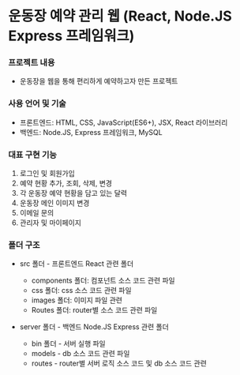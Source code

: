 # 운동장 예약 관리 웹 (React, Node.JS Express 프레임워크)


### 프로젝트 내용
- 운동장을 웹을 통해 편리하게 예약하고자 만든 프로젝트

### 사용 언어 및 기술
- 프론트엔드: HTML, CSS, JavaScript(ES6+), JSX, React 라이브러리
- 백엔드: Node.JS, Express 프레임워크, MySQL

### 대표 구현 기능
1. 로그인 및 회원가입
2. 예약 현황 추가, 조회, 삭제, 변경
3. 각 운동장 예약 현황을 담고 있는 달력
4. 운동장 메인 이미지 변경
5. 이메일 문의
6. 관리자 및 마이페이지


### 폴더 구조
- src 폴더 - 프론트엔드 React 관련 폴더
  + components 폴더: 컴포넌트 소스 코드 관련 파일 
  + css 폴더: css 소스 코드 관련 파일
  + images 폴더: 이미지 파일 관련
  + Routes 폴더: router별 소스 코드 관련 파일 

- server 폴더 - 백엔드 Node.JS Express 관련 폴더
  + bin 폴더 - 서버 실행 파일
  + models - db 소스 코드 관련 파일
  + routes - router별 서버 로직 소스 코드 및 db 소스 코드 관련


